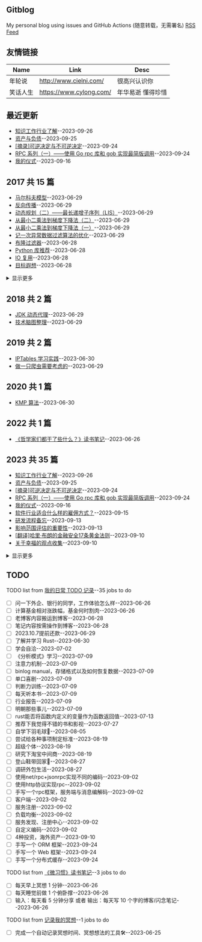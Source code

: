 ## Gitblog
My personal blog using issues and GitHub Actions (随意转载，无需署名)
[RSS Feed](https://raw.githubusercontent.com/zzy131250/gitblog/master/feed.xml)
## 友情链接
| Name | Link | Desc | 
 | ---- | ---- | ---- |
| 年轮说 | http://www.cielni.com/ | 很高兴认识你 |
| 笑话人生 | https://www.cylong.com/ | 年华易逝 懂得珍惜 |
## 最近更新
- [知识工作行业了解](https://github.com/zzy131250/gitblog/issues/63)--2023-09-26
- [资产与负债](https://github.com/zzy131250/gitblog/issues/62)--2023-09-25
- [[摘录]可逆决定与不可逆决定](https://github.com/zzy131250/gitblog/issues/61)--2023-09-24
- [RPC 系列（一）——使用 Go rpc 库和 gob 实现最简版调用](https://github.com/zzy131250/gitblog/issues/60)--2023-09-24
- [我的仪式](https://github.com/zzy131250/gitblog/issues/59)--2023-09-16
## 2017 共 15 篇
- [马尔科夫模型](https://github.com/zzy131250/gitblog/issues/24)--2023-06-29
- [反向传播](https://github.com/zzy131250/gitblog/issues/23)--2023-06-29
- [动态规划（二）——最长递增子序列（LIS）](https://github.com/zzy131250/gitblog/issues/22)--2023-06-29
- [从最小二乘法到梯度下降法（二）](https://github.com/zzy131250/gitblog/issues/21)--2023-06-29
- [从最小二乘法到梯度下降法（一）](https://github.com/zzy131250/gitblog/issues/20)--2023-06-29
- [记一次异常数据过滤算法的优化](https://github.com/zzy131250/gitblog/issues/19)--2023-06-29
- [布隆过滤器](https://github.com/zzy131250/gitblog/issues/18)--2023-06-28
- [Python 库推荐](https://github.com/zzy131250/gitblog/issues/17)--2023-06-28
- [IO 复用](https://github.com/zzy131250/gitblog/issues/16)--2023-06-28
- [目标遐想](https://github.com/zzy131250/gitblog/issues/15)--2023-06-28
<details><summary>显示更多</summary>

- [Paxos 算法学习笔记](https://github.com/zzy131250/gitblog/issues/14)--2023-06-28
- [动态规划（一）——背包问题](https://github.com/zzy131250/gitblog/issues/13)--2023-06-28
- [区块链的共识问题](https://github.com/zzy131250/gitblog/issues/12)--2023-06-27
- [为什么要写博客](https://github.com/zzy131250/gitblog/issues/10)--2023-06-26
- [谈谈蓝牙4.0（BLE）模块与安卓的数据交互](https://github.com/zzy131250/gitblog/issues/2)--2023-06-25
</details>

## 2018 共 2 篇
- [JDK 动态代理](https://github.com/zzy131250/gitblog/issues/26)--2023-06-29
- [技术脑图整理](https://github.com/zzy131250/gitblog/issues/25)--2023-06-29
## 2019 共 2 篇
- [IPTables 学习实践](https://github.com/zzy131250/gitblog/issues/28)--2023-06-30
- [做一只爬虫需要考虑的](https://github.com/zzy131250/gitblog/issues/27)--2023-06-29
## 2020 共 1 篇
- [KMP 算法](https://github.com/zzy131250/gitblog/issues/29)--2023-06-30
## 2022 共 1 篇
- [《哲学家们都干了些什么？》读书笔记](https://github.com/zzy131250/gitblog/issues/8)--2023-06-26
## 2023 共 35 篇
- [知识工作行业了解](https://github.com/zzy131250/gitblog/issues/63)--2023-09-26
- [资产与负债](https://github.com/zzy131250/gitblog/issues/62)--2023-09-25
- [[摘录]可逆决定与不可逆决定](https://github.com/zzy131250/gitblog/issues/61)--2023-09-24
- [RPC 系列（一）——使用 Go rpc 库和 gob 实现最简版调用](https://github.com/zzy131250/gitblog/issues/60)--2023-09-24
- [我的仪式](https://github.com/zzy131250/gitblog/issues/59)--2023-09-16
- [软件行业适合什么样的雇佣方式？](https://github.com/zzy131250/gitblog/issues/58)--2023-09-15
- [研发流程备忘](https://github.com/zzy131250/gitblog/issues/57)--2023-09-13
- [影响范围评估的重要性](https://github.com/zzy131250/gitblog/issues/56)--2023-09-13
- [[翻译]哈里·布朗的金融安全17条黄金法则](https://github.com/zzy131250/gitblog/issues/55)--2023-09-10
- [关于幸福的观点收集](https://github.com/zzy131250/gitblog/issues/54)--2023-09-10
<details><summary>显示更多</summary>

- [TCP的拆包与粘包](https://github.com/zzy131250/gitblog/issues/53)--2023-09-10
- [字节范摘录](https://github.com/zzy131250/gitblog/issues/52)--2023-09-10
- [35岁之后的工作](https://github.com/zzy131250/gitblog/issues/51)--2023-09-03
- [想不明白的时候，就去运动](https://github.com/zzy131250/gitblog/issues/50)--2023-09-03
- [接受自己的平凡](https://github.com/zzy131250/gitblog/issues/49)--2023-09-03
- [虚拟内存](https://github.com/zzy131250/gitblog/issues/48)--2023-08-31
- [结硬寨，打呆仗](https://github.com/zzy131250/gitblog/issues/46)--2023-08-27
- [我的标准](https://github.com/zzy131250/gitblog/issues/45)--2023-08-18
- [冥想的作用](https://github.com/zzy131250/gitblog/issues/44)--2023-08-15
- [谈谈高标准与可落地](https://github.com/zzy131250/gitblog/issues/43)--2023-08-15
- [一些有用的心理学规律](https://github.com/zzy131250/gitblog/issues/42)--2023-07-23
- [记录下我的爱好](https://github.com/zzy131250/gitblog/issues/41)--2023-07-23
- [《分析模式》笔记](https://github.com/zzy131250/gitblog/issues/40)--2023-07-22
- [一些工作中值得追求的品质](https://github.com/zzy131250/gitblog/issues/38)--2023-07-21
- [《八次危机》读书笔记](https://github.com/zzy131250/gitblog/issues/37)--2023-07-15
- [友情链接](https://github.com/zzy131250/gitblog/issues/36)--2023-07-14
- [微习惯打卡](https://github.com/zzy131250/gitblog/issues/32)--2023-07-05
- [我的日常 TODO 记录](https://github.com/zzy131250/gitblog/issues/11)--2023-06-26
- [《微习惯》读书笔记](https://github.com/zzy131250/gitblog/issues/9)--2023-06-26
- [“人生意义”观点收集](https://github.com/zzy131250/gitblog/issues/7)--2023-06-25
- [博客折腾记录](https://github.com/zzy131250/gitblog/issues/6)--2023-06-25
- [记录我的冥想](https://github.com/zzy131250/gitblog/issues/5)--2023-06-25
- [权限模型介绍](https://github.com/zzy131250/gitblog/issues/4)--2023-06-25
- [利用 Github Issues 写博客](https://github.com/zzy131250/gitblog/issues/3)--2023-06-25
- [Github Issues 第一篇博客](https://github.com/zzy131250/gitblog/issues/1)--2023-06-25
</details>

## TODO
TODO list from [我的日常 TODO 记录](https://github.com/zzy131250/gitblog/issues/11)--35 jobs to do
- [ ] 问一下外企、银行的同学，工作体验怎么样--2023-06-26
- [ ] 计算基金相对涨跌幅，基金何时割肉--2023-06-26
- [ ] 老博客内容搬运到博客--2023-06-28
- [ ] 笔记内容按需操作到博客--2023-06-28
- [ ] 2023.10.7提前还款--2023-06-29
- [ ] 了解并学习 Rust--2023-06-30
- [ ] 学会自洽--2023-07-02
- [ ] 《分析模式》学习--2023-07-09
- [ ] 注意力机制--2023-07-09
- [ ] binlog manual，存储格式以及如何恢复数据--2023-07-09
- [ ] 单口喜剧--2023-07-09
- [ ] 判断力训练--2023-07-09
- [ ] 每天听本书--2023-07-09
- [ ] 行业报告--2023-07-09
- [ ] 明朝那些事儿--2023-07-09
- [ ] rust能否将函数内定义的变量作为函数返回值--2023-07-13
- [ ] 推荐下我觉得不错的书和影视--2023-07-27
- [ ] 自学下羽毛球🏸--2023-08-05
- [ ] 尝试给各种事项制定标准--2023-08-19
- [ ] 超级个体--2023-08-19
- [ ] 研究下淘宝中间商--2023-08-19
- [ ] 登山鞋带回家🥾--2023-08-27
- [ ] 调研外包生活--2023-08-27
- [ ] 使用net/rpc+jsonrpc实现不同的编码--2023-09-02
- [ ] 使用http协议实现rpc--2023-09-02
- [ ] 手写一个rpc框架，服务端与消息编解码--2023-09-02
- [ ] 客户端--2023-09-02
- [ ] 服务注册--2023-09-02
- [ ] 负载均衡--2023-09-02
- [ ] 服务发现、注册中心--2023-09-02
- [ ] 自定义编码--2023-09-02
- [ ] 4种投资，海外资产--2023-09-10
- [ ] 手写一个 ORM 框架--2023-09-24
- [ ] 手写一个 Web 框架--2023-09-24
- [ ] 手写一个分布式缓存--2023-09-24

TODO list from [《微习惯》读书笔记](https://github.com/zzy131250/gitblog/issues/9)--3 jobs to do
- [ ] 每天早上冥想 1 分钟--2023-06-26
- [ ] 每天睡觉前做 1 个俯卧撑--2023-06-26
- [ ] 输入：每天看 5 分钟分享 或者 输出：每天写 10 个字的博客/闪念笔记--2023-06-26

TODO list from [记录我的冥想](https://github.com/zzy131250/gitblog/issues/5)--1 jobs to do
- [ ] 完成一个自动记录冥想时间、冥想想法的工具🛠️--2023-06-25

